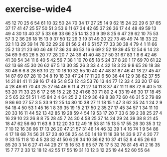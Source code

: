 # exercise-wide4
45
12
70
25
6
54
61
10
32
50
24
70
34
17
27
25
14
9
62
15
24
22
29
6
37
65
37
17
41
47
25
57
50
51
3
53
6
11
67
34
42
65
37
26
36
17
44
48
49
59
13
49
4
30
13
40
37
5
33
68
33
66
25
14
13
23
9
39
8
25
6
47
29
62
10
75
53
57
3
2
36
26
18
15
13
9
37
50
12
29
3
19
31
49
20
22
73
45
49
74
18
33
22
32
1
13
29
39
14
78
32
29
26
61
56
2
41
6
51
57
77
33
30
38
4
79
4
1
11
66
25
2
13
21
23
60
46
48
17
36
24
46
53
16
6
69
2
52
19
39
45
12
54
6
14
23
34
69
9
63
26
5
20
77
28
20
7
24
39
41
40
48
27
50
31
67
83
1
8
6
42
46
41
30
54
34
11
6
40
5
42
56
7
38
1
10
70
85
18
5
24
37
8
20
1
17
69
70
61
22
62
13
68
45
30
26
62
67
5
13
30
35
26
3
33
4
4
32
18
3
23
9
8
65
26
18
38
30
46
6
6
8
28
63
10
22
10
18
10
32
55
10
40
47
48
81
87
46
41
18
27
45
47
14
87
69
87
28
10
34
8
19
18
39
47
24
17
11
20
6
50
36
44
12
9
38
62
37
55
14
21
81
41
11
39
16
17
48
54
8
53
12
43
53
76
13
44
77
12
33
4
33
20
17
66
4
28
46
61
70
43
25
27
64
46
6
11
4
21
27
14
11
8
37
47
11
11
68
72
6
40
5
13
53
20
71
33
23
6
17
2
55
15
2
28
32
41
68
30
71
80
2
4
33
19
46
30
17
18
45
2
5
65
22
51
51
1
45
84
2
4
64
25
2
2
12
9
36
49
8
38
72
60
46
31
5
2
79
89
9
86
60
27
57
3
5
33
9
12
25
14
80
10
38
27
11
18
15
1
47
3
62
35
24
1
24
2
9
54
18
4
50
53
1
45
16
1
8
39
35
19
15
2
17
50
2
35
27
17
45
34
57
1
34
11
10
20
33
16
11
44
52
13
42
85
19
28
59
4
54
19
53
17
20
7
33
6
39
2
38
25
27
4
16
29
10
23
26
8
8
75
28
45
7
24
30
4
58
25
37
14
24
29
24
39
38
8
21
45
18
47
62
56
60
11
63
8
3
12
20
30
12
49
18
53
81
15
13
5
17
55
26
30
35
3
12
7
10
12
16
36
66
17
13
26
20
47
21
57
31
46
14
46
32
39
1
4
16
74
1
9
54
86
4
17
18
68
74
56
31
57
23
40
58
25
44
50
14
18
11
18
38
14
33
9
27
4
20
77
9
33
15
11
8
10
4
5
28
32
41
50
6
26
34
10
36
62
10
37
41
52
8
4
65
26
63
85
20
3
14
6
27
41
44
29
27
15
16
53
9
65
57
78
17
5
32
76
81
45
41
2
16
35
15
7
77
2
33
12
18
12
42
55
17
55
19
31
10
12
3
12
25
19
44
52
60
55
64
